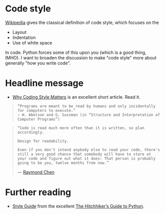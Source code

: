 # Code style

[Wikipedia](https://en.wikipedia.org/wiki/Programming_style) gives the classical definition of code style, which focuses on the

- Layout
- Indentation
- Use of white space

In code.  Python forces some of this upon you (which is a good thing, IMHO).  I want to broaden the discussion to make "code style" more about generally "how you write code".

# Headline message

- [Why Coding Style Matters](https://www.smashingmagazine.com/2012/10/why-coding-style-matters/) is an excellent short article.  Read it.

>     “Programs are meant to be read by humans and only incidentally for computers to execute.”
>     — H. Abelson and G. Sussman (in “Structure and Interpretation of Computer Programs”)

>     “Code is read much more often than it is written, so plan accordingly.
>
>     Design for readability.
>
>     Even if you don't intend anybody else to read your code, there's still a very good chance that somebody will have to stare at your code and figure out what it does: That person is probably going to be you, twelve months from now.”
> — [Raymond Chen](https://blogs.msdn.microsoft.com/oldnewthing/20070406-00/?p=27343)




# Further reading

- [Style Guide](http://docs.python-guide.org/en/latest/writing/style/) from the excellent [The Hitchhiker’s Guide to Python](http://docs.python-guide.org/en/latest/).
